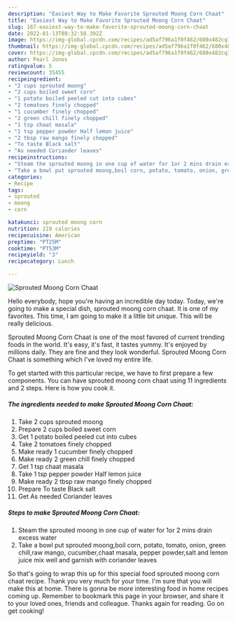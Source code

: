 ```yaml
---
description: "Easiest Way to Make Favorite Sprouted Moong Corn Chaat"
title: "Easiest Way to Make Favorite Sprouted Moong Corn Chaat"
slug: 167-easiest-way-to-make-favorite-sprouted-moong-corn-chaat
date: 2022-01-13T08:32:58.392Z
image: https://img-global.cpcdn.com/recipes/ad5af796a1f0f462/680x482cq70/sprouted-moong-corn-chaat-recipe-main-photo.jpg
thumbnail: https://img-global.cpcdn.com/recipes/ad5af796a1f0f462/680x482cq70/sprouted-moong-corn-chaat-recipe-main-photo.jpg
cover: https://img-global.cpcdn.com/recipes/ad5af796a1f0f462/680x482cq70/sprouted-moong-corn-chaat-recipe-main-photo.jpg
author: Pearl Jones
ratingvalue: 5
reviewcount: 35455
recipeingredient:
- "2 cups sprouted moong"
- "2 cups boiled sweet corn"
- "1 potato boiled peeled cut into cubes"
- "2 tomatoes finely chopped"
- "1 cucumber finely chopped"
- "2 green chill finely chopped"
- "1 tsp chaat masala"
- "1 tsp pepper powder Half lemon juice"
- "2 tbsp raw mango finely chopped"
- "To taste Black salt"
- "As needed Coriander leaves"
recipeinstructions:
- "Steam the sprouted moong in one cup of water for 1or 2 mins drain excess water"
- "Take a bowl put sprouted moong,boil corn, potato, tomato, onion, green chill,raw mango, cucumber,chaat masala, pepper powder,salt and lemon juice mix well and garnish with coriander leaves"
categories:
- Recipe
tags:
- sprouted
- moong
- corn

katakunci: sprouted moong corn 
nutrition: 219 calories
recipecuisine: American
preptime: "PT25M"
cooktime: "PT53M"
recipeyield: "3"
recipecategory: Lunch

---
```



![Sprouted Moong Corn Chaat](https://img-global.cpcdn.com/recipes/ad5af796a1f0f462/680x482cq70/sprouted-moong-corn-chaat-recipe-main-photo.jpg)

Hello everybody, hope you're having an incredible day today. Today, we're going to make a special dish, sprouted moong corn chaat. It is one of my favorites. This time, I am going to make it a little bit unique. This will be really delicious.



Sprouted Moong Corn Chaat is one of the most favored of current trending foods in the world. It's easy, it's fast, it tastes yummy. It's enjoyed by millions daily. They are fine and they look wonderful. Sprouted Moong Corn Chaat is something which I've loved my entire life.


To get started with this particular recipe, we have to first prepare a few components. You can have sprouted moong corn chaat using 11 ingredients and 2 steps. Here is how you cook it.

<!--inarticleads1-->

##### The ingredients needed to make Sprouted Moong Corn Chaat:

1. Take 2 cups sprouted moong
1. Prepare 2 cups boiled sweet corn
1. Get 1 potato boiled peeled cut into cubes
1. Take 2 tomatoes finely chopped
1. Make ready 1 cucumber finely chopped
1. Make ready 2 green chill finely chopped
1. Get 1 tsp chaat masala
1. Take 1 tsp pepper powder Half lemon juice
1. Make ready 2 tbsp raw mango finely chopped
1. Prepare To taste Black salt
1. Get As needed Coriander leaves




<!--inarticleads2-->

##### Steps to make Sprouted Moong Corn Chaat:

1. Steam the sprouted moong in one cup of water for 1or 2 mins drain excess water
1. Take a bowl put sprouted moong,boil corn, potato, tomato, onion, green chill,raw mango, cucumber,chaat masala, pepper powder,salt and lemon juice mix well and garnish with coriander leaves




So that's going to wrap this up for this special food sprouted moong corn chaat recipe. Thank you very much for your time. I'm sure that you will make this at home. There is gonna be more interesting food in home recipes coming up. Remember to bookmark this page in your browser, and share it to your loved ones, friends and colleague. Thanks again for reading. Go on get cooking!
